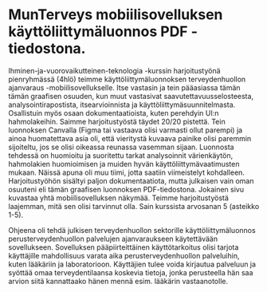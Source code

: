 # MunTerveys mobiilisovelluksen käyttöliittymäluonnos PDF -tiedostona.

Ihminen-ja-vuorovaikutteinen-teknologia -kurssin harjoitustyönä pienryhmässä (4hlö) teimme käyttöliittymäluonnoksen terveydenhuollon ajanvaraus -mobiilisovellukselle. Itse vastasin ja tein pääasiassa tämän tämän graafisen osuuden, kun muut vastasivat saavutettavuusselosteesta, analysointirapostista, itsearvioinnista ja käyttöliittymäsuunnitelmasta. Osallistuin myös osaan dokumentaatioista, kuten perehdyin UI:n hahmolakeihin. Saimme harjoitustyöstä täydet 20/20 pistettä. Tein luonnoksen Canvalla (Figma tai vastaava olisi varmasti ollut parempi) ja ainoa huomatettava asia oli, että vieritystä kuvaava painike olisi paremmin sijoiteltu, jos se olisi oikeassa reunassa vasemman sijaan. Luonnosta tehdessä on huomioitu ja suoritettu tarkat analysoinnit värienkäytön, hahmolakien huomioimisen ja muiden hyvän käyttöliittymävaatimusten mukaan. Näissä apuna oli muu tiimi, jotta saatiin viimeistelyt kohdalleen. Harjoitustyöhön sisältyi paljon dokumentaatiota, mutta julkaisen vain oman osuuteni eli tämän graafisen luonnoksen PDF-tiedostona. Jokainen sivu kuvastaa yhtä mobiilisovelluksen näkymää. Teimme harjoitustyöstä laajemman, mitä sen olisi tarvinnut olla. Sain kurssista arvosanan 5 (asteikko 1-5).

Ohjeena oli tehdä julkisen terveydenhuollon sektorille käyttöliittymäluonnos perusterveydenhuollon palvelujen ajanvaraukseen käytettävään sovellukseen. Sovelluksen pääpiirteittäinen käyttötarkoitus olisi tarjota käyttäjille
mahdollisuus varata aika perusterveydenhuollon palveluihin, kuten lääkäriin ja laboratorioon. Käyttäjien tulee voida kirjautua palveluun ja syöttää omaa terveydentilaansa koskevia tietoja, jonka perusteella hän saa arvion siitä kannattaako hänen mennä esim. lääkärin vastaanotolle.
